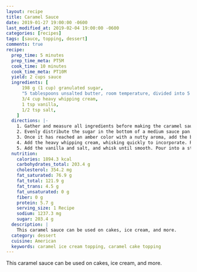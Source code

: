 ```yaml
---
layout: recipe
title: Caramel Sauce
date: 2019-01-27 19:00:00 -0600
last_modified_at: 2019-02-04 19:00:00 -0600
categories: [recipes]
tags: [sauce, topping, dessert]
comments: true
recipe:
  prep_time: 5 minutes
  prep_time_meta: PT5M
  cook_time: 10 minutes
  cook_time_meta: PT10M
  yield: 2 cups sauce
  ingredients: [
      198 g (1 cup) granulated sugar,
      "5 tablespoons unsalted butter, room temperature, divided into 5 pieces",
      3/4 cup heavy whipping cream,
      1 tsp vanilla,
      1/2 tsp salt,
    ]
  directions: |-
    1. Gather and measure all ingredients before making the caramel sauce. Caramel can burn easily, and you want to have everything prepared and in reach before beginning to avoid any mishaps.
    2. Evenly distribute the sugar in the bottom of a medium sauce pan. Cook the sugar over medium heat, stirring frequently with a whisk. The sugar will undergo a chemical reaction causing it to form lumps and eventually liquefy with an amber color, about 7-12 minutes.
    3. Once it has reached an amber color with a nutty aroma, add the butter and whisk until it is melted and incorporated.
    4. Add the heavy whipping cream, whisking quickly to incorporate. Remove the pan from the heat.
    5. Add the vanilla and salt, and whisk until smooth. Pour into a storage container and cool. Note that it will thicken as it cools.
  nutrition:
    calories: 1894.3 kcal
    carbohydrates_total: 203.4 g
    cholesterol: 354.2 mg
    fat_saturated: 76.9 g
    fat_total: 121.9 g
    fat_trans: 4.5 g
    fat_unsaturated: 0 g
    fiber: 0 g
    protein: 5.7 g
    serving_size: 1 Recipe
    sodium: 1237.3 mg
    sugar: 203.4 g
  description: |
    This caramel sauce can be used on cakes, ice cream, and more.
  category: dessert
  cuisine: American
  keywords: caramel ice cream topping, caramel cake topping
---
```

This caramel sauce can be used on cakes, ice cream, and more.
